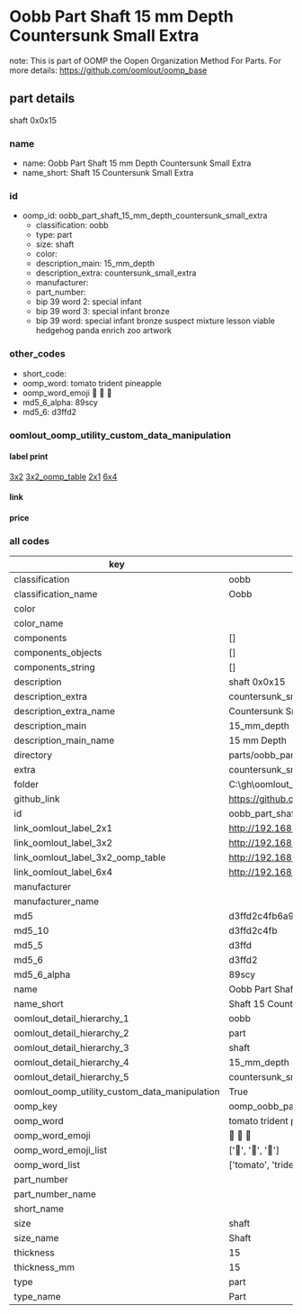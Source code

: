 # Oobb Part Shaft 15 mm Depth Countersunk Small Extra  

note: This is part of OOMP the Oopen Organization Method For Parts. For more details: https://github.com/oomlout/oomp_base

##  part details
  



shaft 0x0x15



### name
* name: Oobb Part Shaft 15 mm Depth Countersunk Small Extra
* name_short: Shaft 15 Countersunk Small Extra
### id
* oomp_id: oobb_part_shaft_15_mm_depth_countersunk_small_extra
  * classification: oobb
  * type: part
  * size: shaft
  * color: 
  * description_main: 15_mm_depth
  * description_extra: countersunk_small_extra
  * manufacturer: 
  * part_number: 
  * bip 39 word 2: special infant
  * bip 39 word 3: special infant bronze
  * bip 39 word: special infant bronze suspect mixture lesson viable hedgehog panda enrich zoo artwork

### other_codes
* short_code: 
* oomp_word: tomato trident pineapple
* oomp_word_emoji :tomato: :trident: :pineapple:
* md5_6_alpha: 89scy
* md5_6: d3ffd2






### oomlout_oomp_utility_custom_data_manipulation
#### label print
[3x2](http://192.168.1.245:1112/?label=oomp%2089scy)
[3x2_oomp_table](http://192.168.1.108:1112/?label=oomp%2089scy)
[2x1](http://192.168.1.242:1112/?label=oomp%2089scy)
[6x4](http://192.168.1.55:1112/?label=oomp%2089scy)    

#### link

                              

#### price







### all codes 
| key | value |  
| --- | --- |  
| classification | oobb |  
| classification_name | Oobb |  
| color |  |  
| color_name |  |  
| components | [] |  
| components_objects | [] |  
| components_string | [] |  
| description | shaft 0x0x15 |  
| description_extra | countersunk_small_extra |  
| description_extra_name | Countersunk Small Extra |  
| description_main | 15_mm_depth |  
| description_main_name | 15 mm Depth |  
| directory | parts/oobb_part_shaft_15_mm_depth_countersunk_small_extra |  
| extra | countersunk_small |  
| folder | C:\gh\oomlout_oobb_version_4_generated_parts\things\oobb_part_shaft_15_mm_depth_countersunk_small_extra |  
| github_link | https://github.com/oomlout/oomlout_oomp_part_src/tree/main/parts/oobb_part_shaft_15_mm_depth_countersunk_small_extra |  
| id | oobb_part_shaft_15_mm_depth_countersunk_small_extra |  
| link_oomlout_label_2x1 | http://192.168.1.242:1112/?label=oomp%2089scy |  
| link_oomlout_label_3x2 | http://192.168.1.245:1112/?label=oomp%2089scy |  
| link_oomlout_label_3x2_oomp_table | http://192.168.1.108:1112/?label=oomp%2089scy |  
| link_oomlout_label_6x4 | http://192.168.1.55:1112/?label=oomp%2089scy |  
| manufacturer |  |  
| manufacturer_name |  |  
| md5 | d3ffd2c4fb6a9e6a01c72dac395cd687 |  
| md5_10 | d3ffd2c4fb |  
| md5_5 | d3ffd |  
| md5_6 | d3ffd2 |  
| md5_6_alpha | 89scy |  
| name | Oobb Part Shaft 15 mm Depth Countersunk Small Extra |  
| name_short | Shaft 15 Countersunk Small Extra |  
| oomlout_detail_hierarchy_1 | oobb |  
| oomlout_detail_hierarchy_2 | part |  
| oomlout_detail_hierarchy_3 | shaft |  
| oomlout_detail_hierarchy_4 | 15_mm_depth |  
| oomlout_detail_hierarchy_5 | countersunk_small_extra |  
| oomlout_oomp_utility_custom_data_manipulation | True |  
| oomp_key | oomp_oobb_part_shaft_15_mm_depth_countersunk_small_extra |  
| oomp_word | tomato trident pineapple |  
| oomp_word_emoji | :tomato: :trident: :pineapple: |  
| oomp_word_emoji_list | [':tomato:', ':trident:', ':pineapple:'] |  
| oomp_word_list | ['tomato', 'trident', 'pineapple'] |  
| part_number |  |  
| part_number_name |  |  
| short_name |  |  
| size | shaft |  
| size_name | Shaft |  
| thickness | 15 |  
| thickness_mm | 15 |  
| type | part |  
| type_name | Part |  

